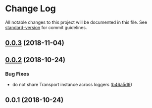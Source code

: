 # Change Log

All notable changes to this project will be documented in this file. See [standard-version](https://github.com/conventional-changelog/standard-version) for commit guidelines.

<a name="0.0.3"></a>
## [0.0.3](https://github.com/Jyve-App/winston-per-module/compare/v0.0.2...v0.0.3) (2018-11-04)



<a name="0.0.2"></a>
## [0.0.2](https://github.com/Jyve-App/winston-per-module/compare/v0.0.1...v0.0.2) (2018-10-24)


### Bug Fixes

* do not share Transport instance across loggers ([b46a5d9](https://github.com/Jyve-App/winston-per-module/commit/b46a5d9))



<a name="0.0.1"></a>
## 0.0.1 (2018-10-24)
